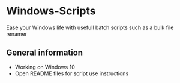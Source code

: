 # Windows-Scripts
Ease your Windows life with usefull batch scripts such as a bulk file renamer

## General information
- Working on Windows 10
- Open README files for script use instructions
